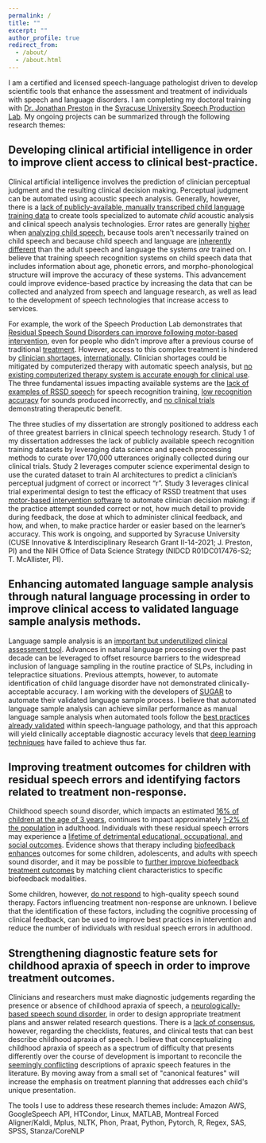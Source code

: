 ```yaml
---
permalink: /
title: ""
excerpt: ""
author_profile: true
redirect_from: 
  - /about/
  - /about.html
---
```


I am a certified and licensed speech-language pathologist driven to develop scientific tools that enhance the assessment and treatment of individuals with speech and language disorders. I am completing my doctoral training with [Dr. Jonathan Preston](https://thecollege.syr.edu/people/faculty/preston-jonathan-l/) in the [Syracuse University Speech Production Lab](http://speechproductionlab.syr.edu/). My ongoing projects can be summarized through the following research themes:

## Developing clinical artificial intelligence in order to improve client access to clinical best-practice.

Clinical artificial intelligence involves the prediction of clinician perceptual judgment and the resulting clinical decision making. Perceptual judgment can be automated using acoustic speech analysis. Generally, however, there is a [lack of publicly-available, manually transcribed child language training data](https://doi.org/10.1109/JSTSP.2019.2959393) to create tools specialized to automate _child_ acoustic analysis and clinical speech analysis technologies. Error rates are generally [higher](http://www.isca-speech.org/archive/Interspeech_2018/abstracts/2297.html) when [analyzing child speech](https://doi.org/10.1044/2018_JSLHR-S-17-0275), because tools aren't necessarily trained on child speech and because child speech and language are [inherently different](https://doi.org/10.1145/2909824.3020229) than the adult speech and language the systems _are_ trained on. I believe that training speech recognition systems on child speech data that includes information about age, phonetic errors, and morpho-phonological structure will improve the accuracy of these systems. This advancement could improve evidence-based practice by increasing the data that can be collected and analyzed from speech and language research, as well as lead to the development of speech technologies that increase access to services. 

For example, the work of the Speech Production Lab demonstrates that [Residual Speech Sound Disorders can improve following motor-based intervention](https://onlinelibrary.wiley.com/doi/10.1111/1460-6984.12259), even for people who didn’t improve after a previous course of traditional [treatment](https://doi.org/10.1044/2021_AJSLP-20-00216). However, access to this complex treatment is hindered by [clinician shortages](https://tinyurl.com/bdee7f9d), [internationally](https://doi.org/10.1191%2F0265659002ct238oA). Clinician shortages could be mitigated by computerized therapy with automatic speech analysis, but [no existing computerized therapy system is accurate enough for clinical use](https://doi.org/10.1080/17549507.2018.1477991). The three fundamental issues impacting available systems are the [lack of examples of RSSD speech](https://doi.org/10.1109/JSTSP.2019.2959393) for speech recognition training, [low recognition accuracy](https://doi.org/10.1080/17549507.2018.1477991) for sounds produced incorrectly, and [no clinical trials](https://doi.org/10.1080/17549507.2018.1477991) demonstrating therapeutic benefit. 

The three studies of my dissertation are strongly positioned to address each of three greatest barriers in clinical speech technology research. Study 1 of my dissertation addresses the lack of publicly available speech recognition training datasets by leveraging data science and speech processing methods to curate over 170,000 utterances originally collected during our clinical trials. Study 2 leverages computer science experimental design to use the curated dataset to train AI architectures to predict a clinician’s perceptual judgment of correct or incorrect “r”. Study 3 leverages clinical trial experimental design to test the efficacy of RSSD treatment that uses [motor-based intervention software](chaining.syr.edu) to automate clinician decision making: if the practice attempt sounded correct or not, how much detail to provide during feedback, the dose at which to administer clinical feedback, and how, and when, to make practice harder or easier based on the learner’s accuracy. This work is ongoing, and supported by Syracuse University (CUSE Innovative & Interdisciplinary Research Grant II-14-2021; J. Preston, PI) and the NIH Office of Data Science Strategy (NIDCD R01DC017476-S2; T. McAllister, PI).

## Enhancing automated language sample analysis through natural language processing in order to improve clinical access to validated language sample analysis methods.

Language sample analysis is an [important but underutilized clinical assessment tool](https://doi.org/10.1044/2016_LSHSS-15-0044). Advances in natural language processing over the past decade can be leveraged to offset resource barriers to the widespread inclusion of language sampling in the routine practice of SLPs, including in telepractice situations. Previous attempts, however, to automate identification of child language disorder have not demonstrated clinically-acceptable accuracy. I am working with the developers of [SUGAR](www.sugarlanguage.org) to automate their validated language sample process. I believe that automated language sample analysis can achieve similar performance as manual language sample analysis when automated tools follow the [best practices already validated](https://doi.org/10.1044/2018_LSHSS-18-0050) within speech-language pathology, and that this approach will yield clinically acceptable diagnostic accuracy levels that [deep learning techniques](https://doi.org/10.1016/j.artmed.2011.08.001) have failed to achieve thus far.

## Improving treatment outcomes for children with residual speech errors and identifying factors related to treatment non-response.

Childhood speech sound disorder, which impacts an estimated [16% of children at the age of 3 years]( https://doi.org/10.1111/1467-8624.7402002), continues to impact approximately [1-2% of the population](https://www.thieme-connect.com/products/ejournals/abstract/10.1055/s-0035-1562905) in adulthood. Individuals with these residual speech errors may experience a [lifetime of detrimental educational, occupational, and social outcomes](https://doi.org/10.1080/17549500802676859). Evidence shows that therapy including [biofeedback](https://doi.org/10.1044/2016_JSLHR-S-16-0038) [enhances](https://doi.org/10.1044/2019_AJSLP-18-0261) outcomes for some children, adolescents, and adults with speech sound disorder, and it may be possible to [further improve biofeedback treatment outcomes](https://doi.org/10.1186/s12887-020-1941-5) by matching client characteristics to specific biofeedback modalities.

Some children, however, [do not respond](https://doi.org/10.1044/2016_JSLHR-S-16-0038) to high-quality speech sound therapy. Factors influencing treatment non-response are unknown. I believe that the identification of these factors, including the cognitive processing of clinical feedback, can be used to improve best practices in intervention and reduce the number of individuals with residual speech errors in adulthood. 

## Strengthening diagnostic feature sets for childhood apraxia of speech in order to improve treatment outcomes.

Clinicians and researchers must make diagnostic judgements regarding the presence or absence of childhood apraxia of speech, a [neurologically-based speech sound disorder](https://www.asha.org/Practice-Portal/Clinical-Topics/Childhood-Apraxia-of-speech/), in order to design appropriate treatment plans and answer related research questions. There is a [lack of consensus](https://doi.org/10.1044/2016_JSLHR-S-15-0296), however, regarding the checklists, features, and clinical tests that can best describe childhood apraxia of speech. I believe that conceptualizing childhood apraxia of speech as a spectrum of difficulty that presents differently over the course of development is important to reconcile the [seemingly conflicting](https://doi.org/10.1044/2020_PERSP-19-00086) descriptions of apraxic speech features in the literature. By moving away from a small set of "canonical features" will increase the emphasis on treatment planning that addresses each child's unique presentation.  



The tools I use to address these research themes include:
Amazon AWS, GoogleSpeech API, HTCondor, Linux, MATLAB, Montreal Forced Aligner/Kaldi, Mplus, NLTK, Phon, Praat, Python, Pytorch, R, Regex, SAS, SPSS, Stanza/CoreNLP
